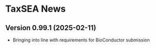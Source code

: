 # TaxSEA News

## Version 0.99.1 (2025-02-11)
- Bringing into line with requirements for BioConductor submission
